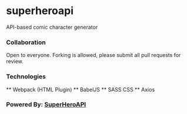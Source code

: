 # superheroapi
API-based comic character generator

### Collaboration
Open to everyone. Forking is allowed, please submit all pull requests for review.

### Technologies
** Webpack (HTML Plugin)
** BabelJS
** SASS CSS
** Axios

### Powered By: [SuperHeroAPI](https://superheroapi.com/)

